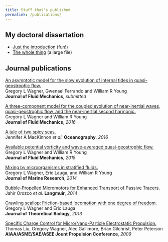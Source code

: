 ```yaml
---
title: Stuff that's published
permalink: /publications/
---
```


## My doctoral dissertation
* [Just the introduction][] (fun!)
* [The whole thing][] (a large file)

## Journal publications

[An asymptotic model for the slow evolution of internal tides in quasi-geostrophic flow.][8]  
Gregory L Wagner, Gwenael Ferrando and William R Young  
**Journal of Fluid Mechanics**, *submitted*

[A three-component model for the coupled evolution of near-inertial waves, quasi-geostrophic flow, and the near-inertial second harmonic.][7]  
Gregory L Wagner and William R Young  
**Journal of Fluid Mechanics**, *2016*

[A tale of two spicy seas.][6]  
Jennifer A MacKinnon *et al.*
**Oceanography**, *2016*

[Available potential vorticity and wave-averaged quasi-geostrophic flow.][5]  
Gregory L Wagner and William R Young  
**Journal of Fluid Mechanics**, *2015*

[Mixing by microorganisms in stratified fluids.][4]  
Gregory L Wagner, Eric Lauga, and William R Young  
**Journal of Marine Research**, *2014*

[Bubble-Propelled Micromotors for Enhanced Transport of Passive Tracers.][3]  
Jahir Orozco *et al.*
**Langmuir**, *2014*

[Crawling scallop: Friction-based locomotion with one degree of freedom.][2]  
Gregory L Wagner and Eric Lauga  
**Journal of Theoretical Biology**, *2013*

[Specific Charge Control for Micro/Nano-Particle Electrostatic Propulsion.][1]  
Thomas Liu, Gregory Wagner, Alec Gallimore, Brian Gilchrist, Peter Peterson  
**AIAA/ASME/SAE/ASEE Jount Propulsion Conference**, *2009*


[Just the introduction]: https://glwagner.github.io/assets/pdf/glwDissertationIntroduction.pdf 
[The whole thing]: https://glwagner.github.io/assets/pdf/glwDissertation.pdf 

[8]: https://glwagner.github.io/assets/pdf/hydrostaticWaveEqn-arxiv-2017.pdf 
[7]: https://glwagner.github.io/assets/pdf/threeComponentModel-JFM-2016.pdf
[6]: http://tos.org/oceanography/article/a-tale-of-two-spicy-seas
[5]: https://glwagner.github.io/assets/pdf/availablePotentialVorticity-JFM-2015.pdf
[4]: https://glwagner.github.io/assets/pdf/stratifiedMixingMicros-JMR-2014.pdf
[3]: https://glwagner.github.io/assets/pdf/mixingBubbles-Langmuir-2014.pdf
[2]: https://glwagner.github.io/assets/pdf/crawlingScallop-JTheorBiol-2013.pdf
[1]: https://glwagner.github.io/assets/pdf/electrostaticPropulsion-AIAA-2009.pdf
